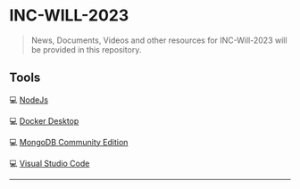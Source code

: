 # INC-WILL-2023

> News, Documents, Videos and other resources for INC-Will-2023 will be provided in this repository.

## Tools

:computer: [NodeJs](https://nodejs.org/en)

:computer: [Docker Desktop](https://www.docker.com/products/docker-desktop/)

:computer: [MongoDB  Community Edition](https://www.mongodb.com/docs/manual/administration/install-community/#std-label-install-mdb-community-edition)

:computer: [Visual Studio Code](https://code.visualstudio.com/)

---
